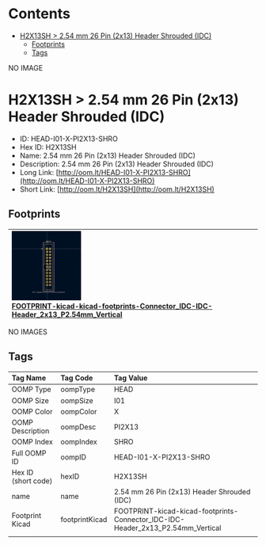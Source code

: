 



Contents
========

* [H2X13SH > 2.54 mm 26 Pin (2x13) Header Shrouded (IDC)](#h2x13sh--254-mm-26-pin-2x13-header-shrouded-idc)
	* [Footprints](#footprints)
	* [Tags](#tags)
  
NO IMAGE  
# H2X13SH > 2.54 mm 26 Pin (2x13) Header Shrouded (IDC)

- ID: HEAD-I01-X-PI2X13-SHRO
- Hex ID: H2X13SH
- Name: 2.54 mm 26 Pin (2x13) Header Shrouded (IDC)
- Description: 2.54 mm 26 Pin (2x13) Header Shrouded (IDC)
- Long Link: [http://oom.lt/HEAD-I01-X-PI2X13-SHRO](http://oom.lt/HEAD-I01-X-PI2X13-SHRO)
- Short Link: [http://oom.lt/H2X13SH](http://oom.lt/H2X13SH)

## Footprints
  

|[![](https://raw.githubusercontent.com/oomlout/oomlout_OOMP_eda_V2/main/FOOTPRINT/kicad/kicad-footprints/Connector_IDC/IDC-Header_2x13_P2.54mm_Vertical/image_140.png)<br>FOOTPRINT-kicad-kicad-footprints-Connector_IDC-IDC-Header_2x13_P2.54mm_Vertical](https://github.com/oomlout/oomlout_OOMP_eda_V2/tree/main/FOOTPRINT/kicad/kicad-footprints/Connector_IDC/IDC-Header_2x13_P2.54mm_Vertical/)|||
| :--- | :--- | :--- |
  
NO IMAGES  
## Tags
  

|Tag Name|Tag Code|Tag Value|
| :--- | :--- | :--- |
|OOMP Type|oompType|HEAD|
|OOMP Size|oompSize|I01|
|OOMP Color|oompColor|X|
|OOMP Description|oompDesc|PI2X13|
|OOMP Index|oompIndex|SHRO|
|Full OOMP ID|oompID|HEAD-I01-X-PI2X13-SHRO|
|Hex ID (short code)|hexID|H2X13SH|
|name|name|2.54 mm 26 Pin (2x13) Header Shrouded (IDC)|
|Footprint Kicad|footprintKicad|FOOTPRINT-kicad-kicad-footprints-Connector_IDC-IDC-Header_2x13_P2.54mm_Vertical|
||||
